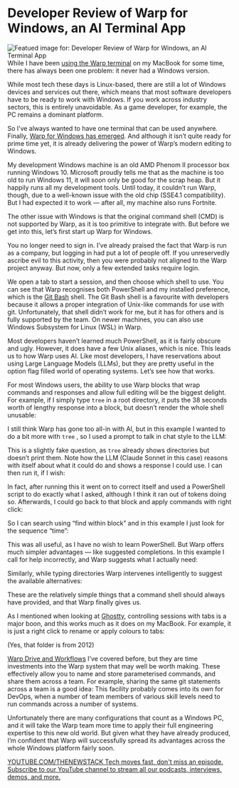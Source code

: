 # Developer Review of Warp for Windows, an AI Terminal App
![Featued image for: Developer Review of Warp for Windows, an AI Terminal App](https://cdn.thenewstack.io/media/2025/03/287fd338-mathew-schwartz-sb7rurrmac4-unsplashb-1024x576.jpg)
While I have been [using the Warp terminal](https://thenewstack.io/a-review-of-warp-another-rust-based-terminal/) on my MacBook for some time, there has always been one problem: it never had a Windows version.

While most tech these days is Linux-based, there are still a lot of Windows devices and services out there, which means that most software developers have to be ready to work with Windows. If you work across industry sectors, this is entirely unavoidable. As a game developer, for example, the PC remains a dominant platform.

So I’ve always wanted to have one terminal that can be used anywhere. Finally, [Warp for Windows has emerged](https://thenewstack.io/warp-launches-ai-first-native-terminal-app-for-windows/). And although it isn’t quite ready for prime time yet, it is already delivering the power of Warp’s modern editing to Windows.

My development Windows machine is an old AMD Phenom II processor box running Windows 10. Microsoft proudly tells me that as the machine is too old to run Windows 11, it will soon only be good for the scrap heap. But it happily runs all my development tools. Until today, it couldn’t run Warp, though, due to a well-known issue with the old chip (SSE4.1 compatibility). But I had expected it to work — after all, my machine also runs Fortnite.

The other issue with Windows is that the original command shell (CMD) is not supported by Warp, as it is too primitive to integrate with. But before we get into this, let’s first start up Warp for Windows.

You no longer need to sign in. I’ve already praised the fact that Warp is run as a company, but logging in had put a lot of people off. If you unreservedly ascribe evil to this activity, then you were probably not aligned to the Warp project anyway. But now, only a few extended tasks require login.

We open a tab to start a session, and then choose which shell to use. You can see that Warp recognises both PowerShell and my installed preference, which is the [Git Bash](https://gitforwindows.org/) shell. The Git Bash shell is a favourite with developers because it allows a proper integration of Unix-like commands for use with git. Unfortunately, that shell didn’t work for me, but it has for others and is fully supported by the team. On newer machines, you can also use Windows Subsystem for Linux (WSL) in Warp.

Most developers haven’t learned much PowerShell, as it is fairly obscure and ugly. However, it does have a few Unix aliases, which is nice. This leads us to how Warp uses AI. Like most developers, I have reservations about using Large Language Models (LLMs), but they are pretty useful in the option flag filled world of operating systems. Let’s see how that works.

For most Windows users, the ability to use Warp blocks that wrap commands and responses and allow full editing will be the biggest delight. For example, if I simply type `tree`
in a root directory, it puts the 38 seconds worth of lengthy response into a block, but doesn’t render the whole shell unusable:

I still think Warp has gone too all-in with AI, but in this example I wanted to do a bit more with `tree`
, so I used a prompt to talk in chat style to the LLM:

This is a slightly fake question, as `tree`
already shows directories but doesn’t print them. Note how the LLM (Claude Sonnet in this case) reasons with itself about what it could do and shows a response I could use. I can then run it, if I wish:

In fact, after running this it went on to correct itself and used a PowerShell script to do exactly what I asked, although I think it ran out of tokens doing so. Afterwards, I could go back to that block and apply commands with right click:

So I can search using “find within block” and in this example I just look for the sequence “time”:

This was all useful, as I have no wish to learn PowerShell. But Warp offers much simpler advantages — like suggested completions. In this example I call for help incorrectly, and Warp suggests what I actually need:

Similarly, while typing directories Warp intervenes intelligently to suggest the available alternatives:

These are the relatively simple things that a command shell should always have provided, and that Warp finally gives us.

As I mentioned when looking at [Ghostty](https://thenewstack.io/warp-vs-ghostty-which-terminal-app-meets-your-dev-needs/), controlling sessions with tabs is a major boon, and this works much as it does on my MacBook. For example, it is just a right click to rename or apply colours to tabs:

(Yes, that folder is from 2012)

[Warp Drive and Workflows](https://docs.warp.dev/features/warp-drive) I’ve covered before, but they are time investments into the Warp system that may well be worth making. These effectively allow you to name and store parameterised commands, and share them across a team. For example, sharing the same git statements across a team is a good idea:
This facility probably comes into its own for DevOps, when a number of team members of various skill levels need to run commands across a number of systems.

Unfortunately there are many configurations that count as a Windows PC, and it will take the Warp team more time to apply their full engineering expertise to this new old world. But given what they have already produced, I’m confident that Warp will successfully spread its advantages across the whole Windows platform fairly soon.

[
YOUTUBE.COM/THENEWSTACK
Tech moves fast, don't miss an episode. Subscribe to our YouTube
channel to stream all our podcasts, interviews, demos, and more.
](https://youtube.com/thenewstack?sub_confirmation=1)